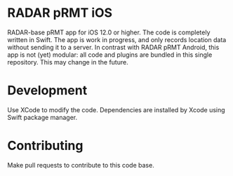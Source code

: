 # RADAR pRMT iOS

RADAR-base pRMT app for iOS 12.0 or higher. The code is completely written in Swift. The app is work in progress, and only records location data without sending it to a server. In contrast with RADAR pRMT Android, this app is not (yet) modular: all code and plugins are bundled in this single repository. This may change in the future.

# Development

Use XCode to modify the code. Dependencies are installed by Xcode using Swift package manager.

# Contributing

Make pull requests to contribute to this code base.
